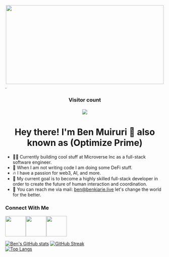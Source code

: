 <div align="center"><img width=500 height=250 align="center" src="https://www.aalpha.net/wp-content/uploads/2020/12/full-stack-development.gif"></div>.
<h3 align="center"> 
  Visitor count<br><br>
  <img src="https://profile-counter.glitch.me/Benmuiruri/count.svg" />
</h3>


<h1 align="center">Hey there! I'm Ben Muiruri 👋 also known as (Optimize Prime)</h1>

- :ok_man: Currently building cool stuff at Microverse Inc as a full-stack software engineer.
- :rocket: When I am not writing code I am doing some DeFi stuff.
- :fire: I have a passion for web3, AI, and more.
- :dart: My current goal is to become a highly skilled full-stack developer in order to create the future of human interaction and coordination.
- :email: You can reach me via mail: ben@benkiarie.live let's change the world for the better.


### Connect With Me

<a href="https://twitter.com/_optimize"><img width="65px" src="https://user-images.githubusercontent.com/79658534/150798648-38f1ed89-848c-4e24-9395-c748b2adeff7.png"><a href="https://www.linkedin.com/in/benjamin-kiarie-180b66149/"><img width="65px" src="https://user-images.githubusercontent.com/79658534/150799217-2a39b95d-53bb-4dae-9526-bc073802a7be.png"><a href="https://www.instagram.com/lbenten/"><img width="65px" src="https://img.icons8.com/doodle/2x/instagram-new.png">


[![Ben's GitHub stats](https://github-readme-stats.vercel.app/api?username=Benmuiruri&count_private=true&show_icons=true&theme=tokyonight)](https://github.com/Benmuiruri)
[![GitHub Streak](https://github-readme-streak-stats.herokuapp.com/?user=Benmuiruri&theme=tokyonight)](https://github.com/Benmuiruri)<br>
[![Top Langs](https://github-readme-stats.vercel.app/api/top-langs/?username=Benmuiruri&show_icons=true&theme=tokyonight&layout=compact)](https://github.com/Benmuiruri)
